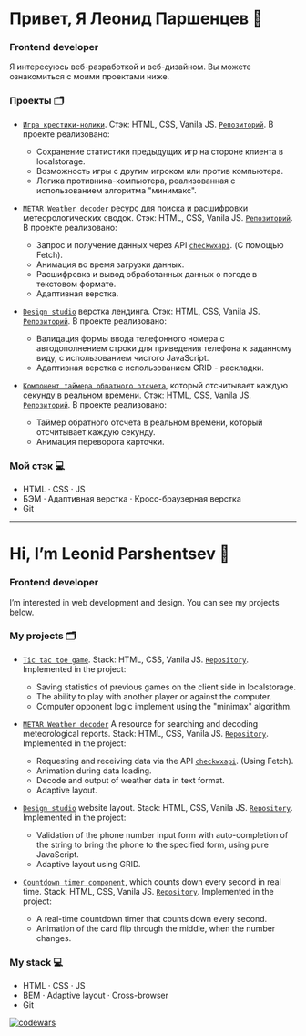 # Привет, Я Леонид Паршенцев 👋

### Frontend developer

Я интересуюсь веб-разработкой и веб-дизайном. Вы можете ознакомиться с моими проектами ниже.

### Проекты :card_index_dividers:

- [`Игра крестики-нолики`](https://leonidparshentsev.github.io/Tic_Tac_Toe_game/). Стэк: HTML, CSS, Vanila JS. [`Репозиторий`](https://github.com/leonidparshentsev/Tic_Tac_Toe_game). В проекте реализовано:
  * Сохранение статистики предыдущих игр на стороне клиента в localstorage.
  * Возможность игры с другим игроком или против компьютера.
  * Логика противника-компьютера, реализованная с использованием алгоритма "минимакс".

- [`METAR Weather decoder`](https://leonidparshentsev.github.io/Metar_decoder/) ресурс для поиска и расшифровки метеорологических сводок. Стэк: HTML, CSS, Vanila JS. [`Репозиторий`](https://github.com/leonidparshentsev/Metar_decoder). В проекте реализовано:
  * Запрос и получение данных через API [`checkwxapi`](https://www.checkwxapi.com/documentation/metar). (С помощью Fetch).
  * Анимация во время загрузки данных.
  * Расшифровка и вывод обработанных данных о погоде в текстовом формате.
  * Адаптивная верстка.
    
- [`Design studio`](https://leonidparshentsev.github.io/Ambience_studio/) верстка лендинга. Стэк: HTML, CSS, Vanila JS. [`Репозиторий`](https://github.com/leonidparshentsev/Ambience_studio). В проекте реализовано:
  * Валидация формы ввода телефонного номера с автодополнением строки для приведения телефона к заданному виду, с использованием чистого JavaScript.
  * Адаптивная верстка с использованием GRID - раскладки.

- [`Компонент таймера обратного отсчета`](https://leonidparshentsev.github.io/countdown_timer/), который отсчитывает каждую секунду в реальном времени. Стэк: HTML, CSS, Vanila JS. [`Репозиторий`](https://github.com/leonidparshentsev/countdown_timer/tree/master). В проекте реализовано:
  * Таймер обратного отсчета в реальном времени, который отсчитывает каждую секунду.
  * Анимация переворота карточки.

### Мой стэк :computer:

- HTML · CSS · JS
- БЭМ · Адаптивная верстка · Кросс-браузерная верстка
- Git

---

# Hi, I’m Leonid Parshentsev 👋

### Frontend developer

I’m interested in web development and design. You can see my projects below.

### My projects :card_index_dividers:

- [`Tic tac toe game`](https://leonidparshentsev.github.io/Tic_Tac_Toe_game/). Stack: HTML, CSS, Vanila JS. [`Repository`](https://github.com/leonidparshentsev/Tic_Tac_Toe_game). Implemented in the project:
  * Saving statistics of previous games on the client side in localstorage.
  * The ability to play with another player or against the computer.
  * Computer opponent logic implement using the "minimax" algorithm.

- [`METAR Weather decoder`](https://leonidparshentsev.github.io/Metar_decoder/) A resource for searching and decoding meteorological reports. Stack: HTML, CSS, Vanila JS. [`Repository`](https://github.com/leonidparshentsev/Metar_decoder). Implemented in the project:
  * Requesting and receiving data via the API [`checkwxapi`](https://www.checkwxapi.com/documentation/metar). (Using Fetch).
  * Animation during data loading.
  * Decode and output of weather data in text format.
  * Adaptive layout.
    
- [`Design studio`](https://leonidparshentsev.github.io/Ambience_studio/) website layout. Stack: HTML, CSS, Vanila JS. [`Repository`](https://github.com/leonidparshentsev/Ambience_studio). Implemented in the project:
  * Validation of the phone number input form with auto-completion of the string to bring the phone to the specified form, using pure JavaScript.
  * Adaptive layout using GRID.
 
- [`Countdown timer component`](https://leonidparshentsev.github.io/countdown_timer/), which counts down every second in real time. Stack: HTML, CSS, Vanila JS. [`Repository`](https://github.com/leonidparshentsev/countdown_timer/tree/master). Implemented in the project:
  * A real-time countdown timer that counts down every second.
  * Animation of the card flip through the middle, when the number changes.

### My stack :computer:

- HTML · CSS · JS
- BEM · Adaptive layout · Cross-browser
- Git

[![codewars](https://www.codewars.com/users/leonidparshentsev/badges/micro)](https://www.codewars.com/users/leonidparshentsev)
